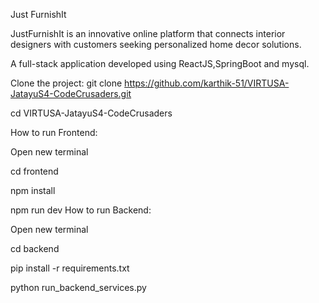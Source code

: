 Just FurnishIt

JustFurnishIt is an innovative online platform that connects interior designers with customers seeking personalized home decor solutions.

A full-stack application developed using ReactJS,SpringBoot and mysql.

Clone the project: git clone https://github.com/karthik-51/VIRTUSA-JatayuS4-CodeCrusaders.git

cd VIRTUSA-JatayuS4-CodeCrusaders

How to run Frontend:

Open new terminal

cd frontend

npm install

npm run dev
How to run Backend:

Open new terminal

cd backend

pip install -r requirements.txt 

python run_backend_services.py
